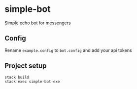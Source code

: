 # simple-bot

Simple echo bot for messengers

## Config

Rename `example.config` to `bot.config`
and add your api tokens

## Project setup

```
stack build
stack exec simple-bot-exe
```
